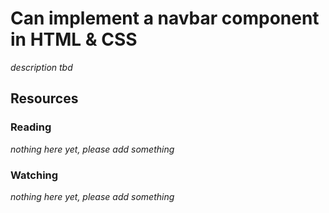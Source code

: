 # Can implement a navbar component in HTML & CSS
_description tbd_
## Resources
### Reading
_nothing here yet, please add something_
### Watching
_nothing here yet, please add something_
